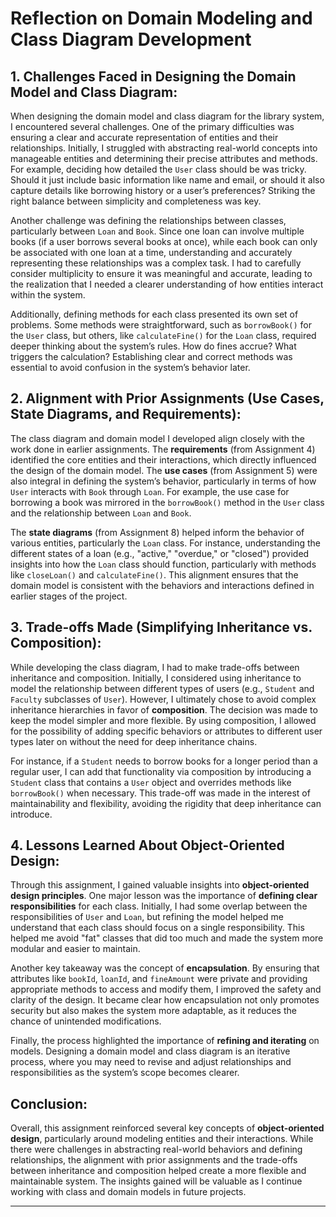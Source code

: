 # Reflection on Domain Modeling and Class Diagram Development

## 1. Challenges Faced in Designing the Domain Model and Class Diagram:

When designing the domain model and class diagram for the library system, I encountered several challenges. One of the primary difficulties was ensuring a clear and accurate representation of entities and their relationships. Initially, I struggled with abstracting real-world concepts into manageable entities and determining their precise attributes and methods. For example, deciding how detailed the `User` class should be was tricky. Should it just include basic information like name and email, or should it also capture details like borrowing history or a user’s preferences? Striking the right balance between simplicity and completeness was key.

Another challenge was defining the relationships between classes, particularly between `Loan` and `Book`. Since one loan can involve multiple books (if a user borrows several books at once), while each book can only be associated with one loan at a time, understanding and accurately representing these relationships was a complex task. I had to carefully consider multiplicity to ensure it was meaningful and accurate, leading to the realization that I needed a clearer understanding of how entities interact within the system.

Additionally, defining methods for each class presented its own set of problems. Some methods were straightforward, such as `borrowBook()` for the `User` class, but others, like `calculateFine()` for the `Loan` class, required deeper thinking about the system’s rules. How do fines accrue? What triggers the calculation? Establishing clear and correct methods was essential to avoid confusion in the system’s behavior later.

## 2. Alignment with Prior Assignments (Use Cases, State Diagrams, and Requirements):

The class diagram and domain model I developed align closely with the work done in earlier assignments. The **requirements** (from Assignment 4) identified the core entities and their interactions, which directly influenced the design of the domain model. The **use cases** (from Assignment 5) were also integral in defining the system’s behavior, particularly in terms of how `User` interacts with `Book` through `Loan`. For example, the use case for borrowing a book was mirrored in the `borrowBook()` method in the `User` class and the relationship between `Loan` and `Book`.

The **state diagrams** (from Assignment 8) helped inform the behavior of various entities, particularly the `Loan` class. For instance, understanding the different states of a loan (e.g., "active," "overdue," or "closed") provided insights into how the `Loan` class should function, particularly with methods like `closeLoan()` and `calculateFine()`. This alignment ensures that the domain model is consistent with the behaviors and interactions defined in earlier stages of the project.

## 3. Trade-offs Made (Simplifying Inheritance vs. Composition):

While developing the class diagram, I had to make trade-offs between inheritance and composition. Initially, I considered using inheritance to model the relationship between different types of users (e.g., `Student` and `Faculty` subclasses of `User`). However, I ultimately chose to avoid complex inheritance hierarchies in favor of **composition**. The decision was made to keep the model simpler and more flexible. By using composition, I allowed for the possibility of adding specific behaviors or attributes to different user types later on without the need for deep inheritance chains.

For instance, if a `Student` needs to borrow books for a longer period than a regular user, I can add that functionality via composition by introducing a `Student` class that contains a `User` object and overrides methods like `borrowBook()` when necessary. This trade-off was made in the interest of maintainability and flexibility, avoiding the rigidity that deep inheritance can introduce.

## 4. Lessons Learned About Object-Oriented Design:

Through this assignment, I gained valuable insights into **object-oriented design principles**. One major lesson was the importance of **defining clear responsibilities** for each class. Initially, I had some overlap between the responsibilities of `User` and `Loan`, but refining the model helped me understand that each class should focus on a single responsibility. This helped me avoid "fat" classes that did too much and made the system more modular and easier to maintain.

Another key takeaway was the concept of **encapsulation**. By ensuring that attributes like `bookId`, `loanId`, and `fineAmount` were private and providing appropriate methods to access and modify them, I improved the safety and clarity of the design. It became clear how encapsulation not only promotes security but also makes the system more adaptable, as it reduces the chance of unintended modifications.

Finally, the process highlighted the importance of **refining and iterating** on models. Designing a domain model and class diagram is an iterative process, where you may need to revise and adjust relationships and responsibilities as the system’s scope becomes clearer.

## Conclusion:

Overall, this assignment reinforced several key concepts of **object-oriented design**, particularly around modeling entities and their interactions. While there were challenges in abstracting real-world behaviors and defining relationships, the alignment with prior assignments and the trade-offs between inheritance and composition helped create a more flexible and maintainable system. The insights gained will be valuable as I continue working with class and domain models in future projects.

---

